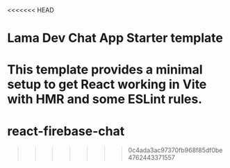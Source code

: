 <<<<<<< HEAD
# Lama Dev Chat App Starter template

This template provides a minimal setup to get React working in Vite with HMR and some ESLint rules.
=======
# react-firebase-chat
>>>>>>> 0c4ada3ac97370fb968f85df0be4762443371557
